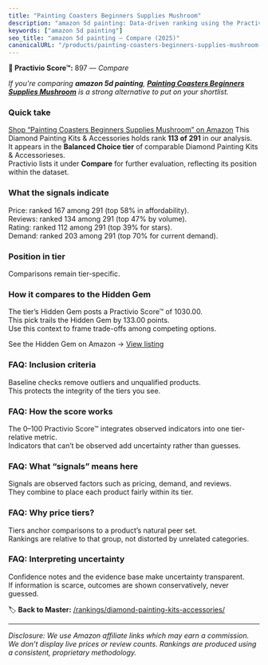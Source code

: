 ```yaml
---
title: "Painting Coasters Beginners Supplies Mushroom"
description: "amazon 5d painting: Data-driven ranking using the Practivio Score™. Positioned by quality, value, demand, findability, momentum."
keywords: ["amazon 5d painting"]
seo_title: "amazon 5d painting — Compare (2025)"
canonicalURL: "/products/painting-coasters-beginners-supplies-mushroom-B0C5HMYM2D/"
---
```


**🛒 Practivio Score™:** 897 — _Compare_


*If you're comparing **amazon 5d painting**, **[Painting Coasters Beginners Supplies Mushroom](https://www.amazon.com/dp/B0C5HMYM2D?tag=practivio-20)** is a strong alternative to put on your shortlist.*
### Quick take
[Shop “Painting Coasters Beginners Supplies Mushroom” on Amazon](https://www.amazon.com/dp/B0C5HMYM2D?tag=practivio-20)
This Diamond Painting Kits & Accessories holds rank **113 of 291** in our analysis.  
It appears in the **Balanced Choice tier** of comparable Diamond Painting Kits & Accessorieses.  
Practivio lists it under **Compare** for further evaluation, reflecting its position within the dataset.

### What the signals indicate
Price: ranked 167 among 291 (top 58% in affordability).  
Reviews: ranked 134 among 291 (top 47% by volume).  
Rating: ranked 112 among 291 (top 39% for stars).  
Demand: ranked 203 among 291 (top 70% for current demand).

### Position in tier
Comparisons remain tier-specific.

### How it compares to the Hidden Gem
The tier’s Hidden Gem posts a Practivio Score™ of 1030.00.  
This pick trails the Hidden Gem by 133.00 points.  
Use this context to frame trade-offs among competing options.  

See the Hidden Gem on Amazon → [View listing](https://www.amazon.com/dp/B07RWD3S5Q?tag=practivio-20)

### FAQ: Inclusion criteria
Baseline checks remove outliers and unqualified products.  
This protects the integrity of the tiers you see.

### FAQ: How the score works
The 0–100 Practivio Score™ integrates observed indicators into one tier-relative metric.  
Indicators that can’t be observed add uncertainty rather than guesses.

### FAQ: What “signals” means here
Signals are observed factors such as pricing, demand, and reviews.  
They combine to place each product fairly within its tier.

### FAQ: Why price tiers?
Tiers anchor comparisons to a product’s natural peer set.  
Rankings are relative to that group, not distorted by unrelated categories.

### FAQ: Interpreting uncertainty
Confidence notes and the evidence base make uncertainty transparent.  
If information is scarce, outcomes are shown conservatively, never guessed.

<!-- Missing template for Compare/CompareWithinPriceClass -->


🏷️ **Back to Master:** [/rankings/diamond-painting-kits-accessories/](/rankings/diamond-painting-kits-accessories/)

---
_Disclosure: We use Amazon affiliate links which may earn a commission. We don’t display live prices or review counts. Rankings are produced using a consistent, proprietary methodology._
